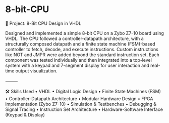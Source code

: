 # 8-bit-CPU

🧠 Project: 8-Bit CPU Design in VHDL

Designed and implemented a simple 8-bit CPU on a Zybo Z7-10 board using VHDL. The CPU followed a controller-datapath architecture, with a structurally composed datapath and a finite state machine (FSM)-based controller to fetch, decode, and execute instructions. Custom instructions like NOT and JMPR were added beyond the standard instruction set. Each component was tested individually and then integrated into a top-level system with a keypad and 7-segment display for user interaction and real-time output visualization.

⸻

🛠 Skills Used
	•	VHDL
	•	Digital Logic Design
	•	Finite State Machines (FSM)
	•	Controller-Datapath Architecture
	•	Modular Hardware Design
	•	FPGA Implementation (Zybo Z7-10)
	•	Simulation & Testbenches
	•	Debugging & Signal Tracing
	•	Instruction Set Architecture
	•	Hardware-Software Interface (Keypad & Display)
